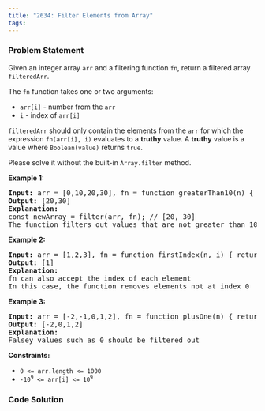 ```yaml
---
title: "2634: Filter Elements from Array"
tags:
---
```

### Problem Statement

<p>Given an integer array <code>arr</code> and a filtering function <code>fn</code>, return a filtered array <code>filteredArr</code>.</p>

<p>The <code>fn</code> function takes one or two arguments:</p>

<ul>
	<li><code>arr[i]</code> - number from the <code>arr</code></li>
	<li><code>i</code> - index of <code>arr[i]</code></li>
</ul>

<p><code>filteredArr</code> should only contain the elements from the <code>arr</code> for which the expression <code>fn(arr[i], i)</code> evaluates to a <strong>truthy</strong> value. A <strong>truthy</strong> value is a value where <code>Boolean(value)</code> returns <code>true</code>.</p>

<p>Please solve it without the built-in <code>Array.filter</code> method.</p>


<p><strong class="example">Example 1:</strong></p>

<pre>
<strong>Input:</strong> arr = [0,10,20,30], fn = function greaterThan10(n) { return n &gt; 10; }
<strong>Output:</strong> [20,30]
<strong>Explanation:</strong>
const newArray = filter(arr, fn); // [20, 30]
The function filters out values that are not greater than 10</pre>

<p><strong class="example">Example 2:</strong></p>

<pre>
<strong>Input:</strong> arr = [1,2,3], fn = function firstIndex(n, i) { return i === 0; }
<strong>Output:</strong> [1]
<strong>Explanation:</strong>
fn can also accept the index of each element
In this case, the function removes elements not at index 0
</pre>

<p><strong class="example">Example 3:</strong></p>

<pre>
<strong>Input:</strong> arr = [-2,-1,0,1,2], fn = function plusOne(n) { return n + 1 }
<strong>Output:</strong> [-2,0,1,2]
<strong>Explanation:</strong>
Falsey values such as 0 should be filtered out
</pre>


<p><strong>Constraints:</strong></p>

<ul>
	<li><code>0 &lt;= arr.length &lt;= 1000</code></li>
	<li><code>-10<sup>9</sup> &lt;= arr[i] &lt;= 10<sup>9</sup></code></li>
</ul>


### Code Solution

```python

```
